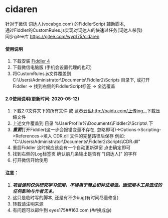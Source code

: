 # cidaren
针对于微信 词达人(vocabgo.com) 的FiddlerScript 辅助脚本,  
通过Fiddler的CustomRules.js实现对词达人的快速过任务(词达人杀我)  
同步gitee库 <https://gitee.com/wyp175/cidaren>  


#### 使用说明

1.  下载安装 [Fiddler 4 ](https://www.telerik.com/fiddler)
2.  下载微信电脑版 (手机会设置代理的也可)
3.  将CustomRules.js文件覆盖到 C:\Users\Administrator\Documents\Fiddler2\Scripts 目录下, 
    或打开Fiddler -> 找到右侧的FiddlerScript标签 -> 全选覆盖

#### 2.0使用说明(更新时间: 2020-05-12)
1.  下载2.0文件夹下的所有文件 或 蓝奏云盘<http://baidu.com/上传ing...>下载压缩文件  
2.  上述文件覆盖到 目录 %UserProfile%\Documents\Fiddler2\Scripts\ 下  
3.  ***重要***打开Fiddler(这一步会报错变量不存在, 忽略即可)->Options->Scripting->References->填入 CDR.dll 文件的完整路径后保存 例如: "C:\Users\Administrator\Documents\Fiddler2\Scripts\CDR.dll"  
4.  重启Fiddler 这时候应该会有一个自动更新弹窗 点击确定即可  
5.  找到右侧的Log标签页 确认前几条输出是否有 "[词达人]" 的字样  
6.  打开微信开始使用

#### 注意： 
1.  ***项目源码仅供研究学习使用，不得用于商业和非法用途。因使用本工具造成的任何影响与作者无关。***
2.  这只是临时写的脚本, 还是有不少bug(有时间尽量修复)
3.  转载请注明来源
4.  有问题可以邮件到 eyes175##163.com (##换成@)



